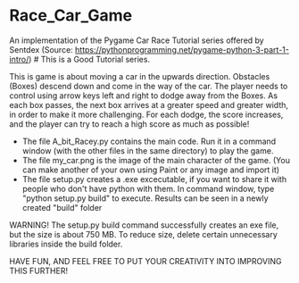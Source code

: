 # Race_Car_Game
An implementation of the Pygame Car Race Tutorial series offered by Sentdex 
(Source: https://pythonprogramming.net/pygame-python-3-part-1-intro/) # This is a Good Tutorial series. 

This is game is about moving a car in the upwards direction. Obstacles (Boxes) descend down and come in the way of the car. The player 
needs to control using arrow keys left and right to dodge away from the Boxes. As each box passes, the next box arrives at a greater 
speed and greater width, in order to make it more challenging. For each dodge, the score increases, and the player can try to reach a high 
score as much as possible! 

- The file A_bit_Racey.py contains the main code. Run it in a command window (with the other files in the same directory) to play the game. 
- The file my_car.png is the image of the main character of the game. (You can make another of your own using Paint or any image and 
import it)
- The file setup.py creates a .exe excecutable, if you want to share it with people who don't have python with them. 
In command window, type "python setup.py build" to execute. Results can be seen in a newly created "build" folder

WARNING! The setup.py build command successfully creates an exe file, but the size is about 750 MB. To reduce size, delete certain 
unnecessary libraries inside the build folder. 

HAVE FUN, AND FEEL FREE TO PUT YOUR CREATIVITY INTO IMPROVING THIS FURTHER! 
